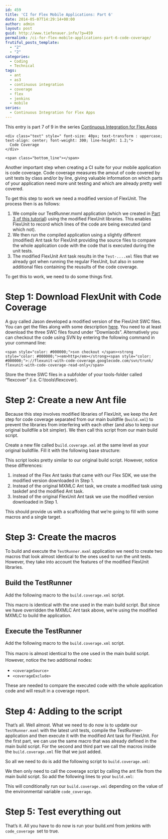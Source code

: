 ```yaml
---
id: 459
title: 'CI for Flex Mobile Applications: Part 6'
date: 2014-05-07T14:29:14+00:00
author: admin
layout: post
guid: http://www.tiefenauer.info/?p=459
permalink: /ci-for-flex-mobile-applications-part-6-code-coverage/
frutiful_posts_template:
  - "2"
  - "2"
categories:
  - Coding
  - Technical
tags:
  - ant
  - as3
  - continuous integration
  - coverage
  - flex
  - jenkins
  - mobile
series:
  - Continuous Integration for Flex Apps
---
```

<div class="seriesmeta">
  This entry is part 7 of 9 in the series <a href="http://www.tiefenauer.info/series/flex-ci/" class="series-35" title="Continuous Integration for Flex Apps">Continuous Integration for Flex Apps</a>
</div>

<div class="fruitful_description_box">
  <div class="fruitful_description shadow-type-1 " id="desc-box-52">
    <span class="top_line"></span>
    
    <div class="text" style=" font-size: 40px; text-transform : uppercase; text-align: center; font-weight: 300; line-height: 1.2;">
      Code Coverage 
    </div>
    
    <span class="bottom_line"></span>
  </div>
</div>

<div class="clearfix">
</div>

Another important step when creating a CI suite for your mobile application is code coverage. Code coverage measures the amout of code covered by unit tests by class and/or by line, giving valuable information on which parts of your application need more unit testing and which are already pretty well covered.

<!--more-->

To get this step to work we need a modified version of FlexUnit. The process then is as follows:

  1. We compile our TestRunner.mxml application (which we created in [Part 3 of this tutorial](http://www.tiefenauer.info/ci-for-flex-mobile-applications-part-3-performing-unit-tests/ "CI for Flex Mobile Applications – Part 3: Performing Unit Tests")) using the modified FlexUnit libraries. This enables FlexUnit to record which lines of the code are being executed (and which not).
  2. We then run the compiled application using a slightly different (modified) Ant task for FlexUnit providing the source files to compare the whole application code with the code that is executed during the unit tests.
  3. The modified FlexUnit Ant task results in the `Test-....xml` files that we already got when running the regular FlexUnit, but also in some additional files containing the reusults of the code coverage.

To get this to work, we need to do some things first.

# Step 1: Download FlexUnit with Code Coverage

A guy called Jason developed a modified version of the FlexUnit SWC files. You can get the files along with some description [here](https://code.google.com/p/flexunit-with-code-coverage/). You need to at least download the three SWC files found under &#8220;Downlaods&#8221;. Alternatively you can checkout the code using SVN by entering the following command in your command line:

`<span style="color: #000000;">svn checkout </span><strong style="color: #000000;"><em>http</em></strong><span style="color: #000000;">://flexunit-with-code-coverage.googlecode.com/svn/trunk/ flexunit-with-code-coverage-read-only</span>`

Store the three SWC files in a subfolder of your tools-folder called &#8220;flexcover&#8221; (i.e. C:\tools\flexcover).

# Step 2: Create a new Ant file

Because this step involves modified libraries of FlexUnit, we keep the Ant step for code coverage separated from our main buildfile (`build.xml`) to prevent the libraries from interfering with each other (and also to keep our original buildfile a bit simpler). We then call this script from our main build script.

Create a new file called b`uild.coverage.xml` at the same level as your original buildfile. Fill it with the following base structure:

This script looks pretty similar to our original build script. However, notice these differences:

  1. instead of the Flex Ant tasks that came with our Flex SDK, we use the modified version downloaded in Step 1.
  2. Instead of the original MXMLC Ant task, we create a modified task using taskdef and the modified Ant task.
  3. Instead of the original FlexUnit Ant task we use the modified version downloaded in Step 1.

This should provide us with a scaffolding that we&#8217;re going to fill with some macros and a single target.

# Step 3: Create the macros

To build and execute the `TestRunner.mxml` application we need to create two macros that look almost identical to the ones used to run the unit tests. However, they take into account the features of the modified FlexUnit libraries.

## Build the TestRunner

Add the following macro to the `build.coverage.xml` script.

This macro is identical with the one used in the main build script. But since we have overridden the MXMLC Ant task above, we&#8217;re using the modified MXMLC to build the application.

## Execute the TestRunner

Add the following macro to the `build.coverage.xml` script.

<span style="line-height: 1.5;">This macro is almost identical to the one used in the main build script. However, notice the two additional nodes:</span>

  * `<coverageSource>`
  * `<coverageExclude>`

These are needed to compare the executed code with the whole application code and will result in a coverage report.

# Step 4: Adding to the script

That&#8217;s all. Well almost. What we need to do now is to update our `TestRunner.mxml` with the latest unit tests, compile the TestRunner-application and then execute it with the modified Ant task for FlexUnit. For the first part, we can use the same macro that was already defined in the main build script. For the second and third part we call the macros inside the `build.coverage.xml` file that we just added.

So all we need to do is add the following script to `build.coverage.xml`:

We then only need to call the coverage script by calling the ant file from the main build script. So add the following lines to your `build.xml`:

This will conditionally run our `build.coverage.xml` depending on the value of the environmental variable `code_coverage`.

# Step 5: Test everything out

That&#8217;s it. All you have to do now is run your build.xml from jenkins with `code_coverage `set to true.

&nbsp;

&nbsp;